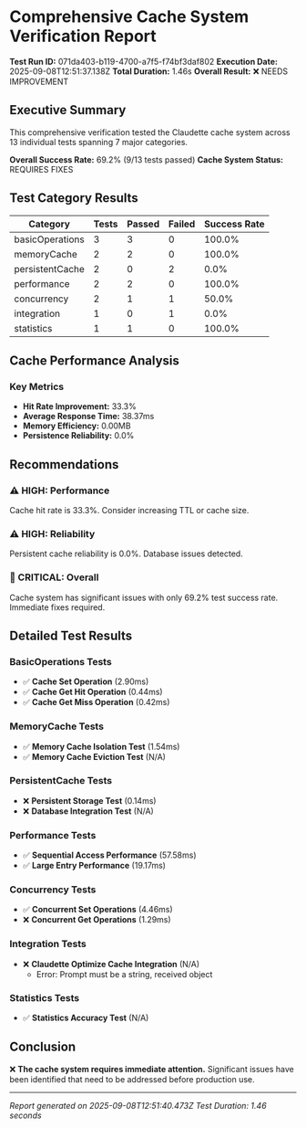 # Comprehensive Cache System Verification Report

**Test Run ID:** 071da403-b119-4700-a7f5-f74bf3daf802
**Execution Date:** 2025-09-08T12:51:37.138Z
**Total Duration:** 1.46s
**Overall Result:** ❌ NEEDS IMPROVEMENT

## Executive Summary

This comprehensive verification tested the Claudette cache system across 13 individual tests spanning 7 major categories.

**Overall Success Rate:** 69.2% (9/13 tests passed)
**Cache System Status:** REQUIRES FIXES

## Test Category Results

| Category | Tests | Passed | Failed | Success Rate |
|----------|--------|--------|--------|--------------|
| basicOperations | 3 | 3 | 0 | 100.0% |
| memoryCache | 2 | 2 | 0 | 100.0% |
| persistentCache | 2 | 0 | 2 | 0.0% |
| performance | 2 | 2 | 0 | 100.0% |
| concurrency | 2 | 1 | 1 | 50.0% |
| integration | 1 | 0 | 1 | 0.0% |
| statistics | 1 | 1 | 0 | 100.0% |

## Cache Performance Analysis

### Key Metrics
- **Hit Rate Improvement:** 33.3%
- **Average Response Time:** 38.37ms
- **Memory Efficiency:** 0.00MB
- **Persistence Reliability:** 0.0%

## Recommendations

### ⚠️ HIGH: Performance
Cache hit rate is 33.3%. Consider increasing TTL or cache size.

### ⚠️ HIGH: Reliability
Persistent cache reliability is 0.0%. Database issues detected.

### 🚨 CRITICAL: Overall
Cache system has significant issues with only 69.2% test success rate. Immediate fixes required.

## Detailed Test Results

### BasicOperations Tests

- ✅ **Cache Set Operation** (2.90ms)
- ✅ **Cache Get Hit Operation** (0.44ms)
- ✅ **Cache Get Miss Operation** (0.42ms)

### MemoryCache Tests

- ✅ **Memory Cache Isolation Test** (1.54ms)
- ✅ **Memory Cache Eviction Test** (N/A)

### PersistentCache Tests

- ❌ **Persistent Storage Test** (0.14ms)
- ❌ **Database Integration Test** (N/A)

### Performance Tests

- ✅ **Sequential Access Performance** (57.58ms)
- ✅ **Large Entry Performance** (19.17ms)

### Concurrency Tests

- ✅ **Concurrent Set Operations** (4.46ms)
- ❌ **Concurrent Get Operations** (1.29ms)

### Integration Tests

- ❌ **Claudette Optimize Cache Integration** (N/A)
  - Error: Prompt must be a string, received object

### Statistics Tests

- ✅ **Statistics Accuracy Test** (N/A)

## Conclusion

❌ **The cache system requires immediate attention.** Significant issues have been identified that need to be addressed before production use.

---

*Report generated on 2025-09-08T12:51:40.473Z*
*Test Duration: 1.46 seconds*
